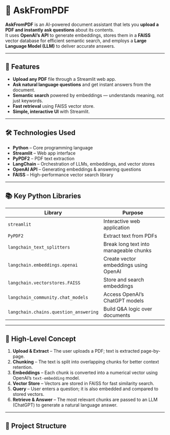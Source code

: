# 📄 AskFromPDF

**AskFromPDF** is an AI-powered document assistant that lets you **upload a PDF and instantly ask questions** about its contents.  
It uses **OpenAI’s API** to generate embeddings, stores them in a **FAISS** vector database for efficient semantic search, and employs a **Large Language Model (LLM)** to deliver accurate answers.

---

## 🚀 Features
- **Upload any PDF** file through a Streamlit web app.  
- **Ask natural language questions** and get instant answers from the document.  
- **Semantic search** powered by embeddings — understands meaning, not just keywords.  
- **Fast retrieval** using FAISS vector store.  
- **Simple, interactive UI** with Streamlit.

---

## 🛠️ Technologies Used
- **Python** – Core programming language  
- **Streamlit** – Web app interface  
- **PyPDF2** – PDF text extraction  
- **LangChain** – Orchestration of LLMs, embeddings, and vector stores  
- **OpenAI API** – Generating embeddings & answering questions  
- **FAISS** – High-performance vector search library  

---

## 📚 Key Python Libraries
| Library | Purpose |
|---------|---------|
| `streamlit` | Interactive web application |
| `PyPDF2` | Extract text from PDFs |
| `langchain_text_splitters` | Break long text into manageable chunks |
| `langchain.embeddings.openai` | Create vector embeddings using OpenAI |
| `langchain.vectorstores.FAISS` | Store and search embeddings |
| `langchain_community.chat_models` | Access OpenAI’s ChatGPT models |
| `langchain.chains.question_answering` | Build Q&A logic over documents |

---

## 🧠 High-Level Concept
1. **Upload & Extract** – The user uploads a PDF; text is extracted page-by-page.  
2. **Chunking** – The text is split into overlapping chunks for better context retention.  
3. **Embeddings** – Each chunk is converted into a numerical vector using OpenAI’s `text-embedding` model.  
4. **Vector Store** – Vectors are stored in FAISS for fast similarity search.  
5. **Query** – User enters a question; it is also embedded and compared to stored vectors.  
6. **Retrieve & Answer** – The most relevant chunks are passed to an LLM (ChatGPT) to generate a natural language answer.

---

## 📂 Project Structure
